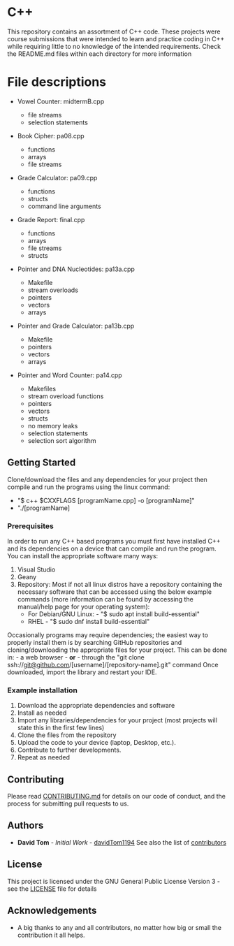 # C++
This repository contains an assortment of C++ code.
These projects were course submissions that were intended to learn and practice coding in C++ while requiring little to no
knowledge of the intended requirements.
Check the README.md files within each directory for more information

# File descriptions
- Vowel Counter: midtermB.cpp
    - file streams
    - selection statements

- Book Cipher: pa08.cpp
    - functions
    - arrays
    - file streams

- Grade Calculator: pa09.cpp
    - functions
    - structs
    - command line arguments

- Grade Report: final.cpp
    - functions
    - arrays
    - file streams
    - structs

- Pointer and DNA Nucleotides: pa13a.cpp
    - Makefile
    - stream overloads
    - pointers
    - vectors
    - arrays
 
 - Pointer and Grade Calculator: pa13b.cpp
    - Makefile
    - pointers
    - vectors
    - arrays
  
- Pointer and Word Counter: pa14.cpp
  - Makefiles
  - stream overload functions
  - pointers
  - vectors
  - structs
  - no memory leaks
  - selection statements
  - selection sort algorithm

## Getting Started

Clone/download the files and any dependencies for your project then compile and run the programs using the linux command:
  - "$ c++ $CXXFLAGS [programName.cpp] -o [programName]"
  - "./[programName]

### Prerequisites

In order to run any C++ based programs you must first have installed C++ and its dependencies on a device that can compile
and run the program.  You can install the appropriate software many ways:
1. Visual Studio
2. Geany
3. Repository: Most if not all linux distros have a repository containing the necessary software that can be accessed using the
   below example commands (more information can be found by accessing the manual/help page for your operating system):
   - For Debian/GNU Linux:
         - "$ sudo apt install build-essential"
   - RHEL
         - "$ sudo dnf install build-essential"

Occasionally programs may require dependencies; the easiest way to properly install them is by searching GitHub repositories
and cloning/downloading the appropriate files for your project.  This can be done in:
    - a web browser
    - **or**
    - through the "git clone ssh://git@github.com/[username]/[repository-name].git" command
Once downloaded, import the library and restart your IDE.

### Example installation
1. Download the appropriate dependencies and software
2. Install as needed
3. Import any libraries/dependencies for your project (most projects will state this in the first few lines)
4. Clone the files from the repository
5. Upload the code to your device (laptop, Desktop, etc.).
6. Contribute to further developments.
7. Repeat as needed

## Contributing

Please read [CONTRIBUTING.md](https://github.com/davidTom1194/davidTom1194/blob/main/CONTRIBUTING.md) for details on our
code of conduct, and the process for submitting pull requests to us.

## Authors

* **David Tom** - *Initial Work* - [davidTom1194](https://github.com/davidTom1194)
See also the list of [contributors](https://github.com/davidTom1194/davidTom1194/blob/main/contributors)

## License

This project is licensed under the GNU General Public License Version 3 - see the [LICENSE](https://github.com/davidTom1194/davidTom1194/blob/main/LICENSE) file for details

## Acknowledgements

* A big thanks to any and all contributors, no matter how big or small the contribution it all helps.
